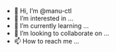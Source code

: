 - 👋 Hi, I’m @manu-ctl
- 👀 I’m interested in ...
- 🌱 I’m currently learning ...
- 💞️ I’m looking to collaborate on ...
- 📫 How to reach me ...

<!---
manu-ctl/manu-ctl is a ✨ special ✨ repository because its `README.md` (this file) appears on your GitHub profile.
You can click the Preview link to take a look at your changes.
--->
